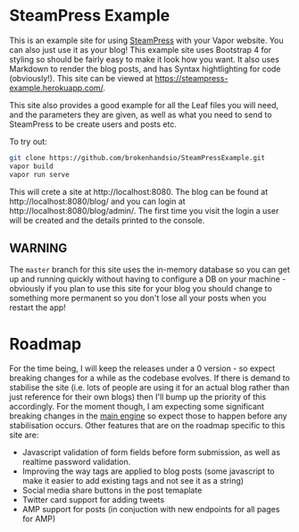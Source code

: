 # SteamPress Example

This is an example site for using [SteamPress](https://github.com/brokenhandsio/SteamPress) with your Vapor website. You can also just use it as your blog! This example site uses Bootstrap 4 for styling so should be fairly easy to make it look how you want. It also uses Markdown to render the blog posts, and has Syntax hightlighting for code (obviously!). This site can be viewed at https://steampress-example.herokuapp.com/.

This site also provides a good example for all the Leaf files you will need, and the parameters they are given, as well as what you need to send to SteamPress to be create users and posts etc.

To try out:

```bash
git clone https://github.com/brokenhandsio/SteamPressExample.git
vapor build
vapor run serve
```

This will crete a site at http://localhost:8080. The blog can be found at http://localhost:8080/blog/ and you can login at http://localhost:8080/blog/admin/. The first time you visit the login a user will be created and the details printed to the console.

## WARNING

The `master` branch for this site uses the in-memory database so you can get up and running quickly without having to configure a DB on your machine - obviously if you plan to use this site for your blog you should change to something more permanent so you don't lose all your posts when you restart the app!

# Roadmap

For the time being, I will keep the releases under a 0 version - so expect breaking changes for a while as the codebase evolves. If there is demand to stabilise the site (i.e. lots of people are using it for an actual blog rather than just reference for their own blogs) then I'll bump up the priority of this accordingly. For the moment though, I am expecting some significant breaking changes in the [main engine](https://github.com/brokenhandsio/SteamPress) so expect those to happen before any stabilisation occurs. Other features that are on the roadmap specific to this site are:

* Javascript validation of form fields before form submission, as well as realtime password validation.
* Improving the way tags are applied to blog posts (some javascript to make it easier to add existing tags and not see it as a string)
* Social media share buttons in the post temaplate
* Twitter card support for adding tweets
* AMP support for posts (in conjuction with new endpoints for all pages for AMP)
